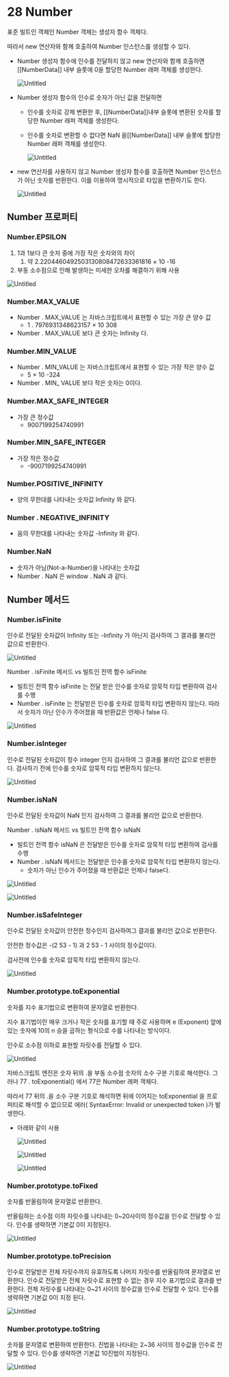 # 28 Number

표준 빌트인 객체인 Number 객체는 생성자 함수 객체다. 

따라서 new 연산자와 함께 호출하여 Number 인스턴스를 생성할 수 있다.

- Number 생성자 함수에 인수를 전달하지 않고 new 연산자와 함께 호출하면 [[NumberData]] 내부 슬롯에 0을 할당한 Number 래퍼 객체를 생성한다.
    
    ![Untitled](28%20Number%20f5b29650089b465499246753ddb724d6/Untitled.png)
    
- Number 생성자 함수의 인수로 숫자가 아닌 값을 전달하면
    - 인수를 숫자로 강제 변환한 후, [[NumberData]]내부 슬롯에 변환된 숫자를 할당한 Number 래퍼 객체를 생성한다.
    - 인수를 숫자로 변환할 수 없다면 NaN 을[[NumberData]] 내부 슬롯에 할당한 Number 래퍼 객체를 생성한다.
        
        ![Untitled](28%20Number%20f5b29650089b465499246753ddb724d6/Untitled%201.png)
        
- new 연산자를 사용하지 않고 Number 생성자 함수를 호출하면 Number 인스턴스가 아닌 숫자를 반환한다. 이를 이용하여 명시적으로 타입을 변환하기도 한다.
    
    ![Untitled](28%20Number%20f5b29650089b465499246753ddb724d6/Untitled%202.png)
    

## Number 프로퍼티

### Number.EPSILON

1. 1과 1보다 큰 숫자 중에 가장 작은 숫자와의 차이
    1. 약 2.2204460492503130808472633361816 × 10 -16
2. 부동 소수점으로 인해 발생하는 미세한 오차를 해결하기 위해 사용

![Untitled](28%20Number%20f5b29650089b465499246753ddb724d6/Untitled%203.png)

### Number.MAX_VALUE

- Number . MAX_VALUE 는 자바스크립트에서 표현할 수 있는 가장 큰 양수 값
    - 1 . 7976931348623157 × 10 308
- Number . MAX_VALUE 보다 큰 숫자는 Infinity 다.

### Number.MIN_VALUE

- Number . MIN_VALUE 는 자바스크립트에서 표현할 수 있는 가장 작은 양수 값
    - 5 × 10 -324
- Number . MIN_ VALUE 보다 작은 숫자는 0이다.

### Number.MAX_SAFE_INTEGER

- 가장 큰 정수값
    - 9007199254740991

### Number.MIN_SAFE_INTEGER

- 가장 작은 정수값
    - -9007199254740991

### Number.POSITIVE_INFINITY

- 양의 무한대를 나타내는 숫자값 Infinity 와 같다.

### Number . NEGATIVE_INFINITY

- 음의 무한대를 나타내는 숫자값 -Infinity 와 같다.

### Number.NaN

- 숫자가 아님(Not-a-Number)을 나타내는 숫자값
- Number . NaN 은 window . NaN 과 같다.

## Number 메서드

### Number.isFinite

인수로 전달된 숫자값이 Infinity 또는 -Infinity 가 아닌지 검사하여 그 결과를 불리언 값으로 반환한다.

![Untitled](28%20Number%20f5b29650089b465499246753ddb724d6/Untitled%204.png)

Number . isFinite 메서드 vs 빌트인 전역 함수 isFinite

- 빌트인 전역 함수 isFinite 는 전달 받은 인수를 숫자로 암묵적 타입 변환하여 검사를 수행
- Number . isFinite 는 전달받은 인수를 숫자로 암묵적 타입 변환하지 않는다. 따라서 숫자가 아닌 인수가 주어졌을 때 반환값은 언제나 false 다.

![Untitled](28%20Number%20f5b29650089b465499246753ddb724d6/Untitled%205.png)

### Number.isInteger

인수로 전달된 숫자값이 정수 integer 인지 검사하여 그 결과를 불리언 값으로 반환한다. 검사하기 전에 인수를 숫자로 암묵적 타입 변환하지 않는다.

![Untitled](28%20Number%20f5b29650089b465499246753ddb724d6/Untitled%206.png)

### Number.isNaN

인수로 전달된 숫자값이 NaN 인지 검사하여 그 결과를 불리언 값으로 반환한다.

Number . isNaN 메서드 vs 빌트인 전역 함수 isNaN

- 빌트인 전역 함수 isNaN 은 전달받은 인수를 숫자로 암묵적 타입 변환하여 검사를 수행
- Number . isNaN 메서드는 전달받은 인수를 숫자로 암묵적 타입 변환하지 않는다.
    - 숫자가 아닌 인수가 주어졌을 때 반환값은 언제나 false다.

![Untitled](28%20Number%20f5b29650089b465499246753ddb724d6/Untitled%207.png)

![Untitled](28%20Number%20f5b29650089b465499246753ddb724d6/Untitled%208.png)

### Number.isSafeInteger

인수로 전달된 숫자값이 안전한 정수인지 검사하여그 결과를 불리언 값으로 반환한다. 

안전한 정수값은 -(2 53 - 1) 과 2 53 - 1 사이의 정수값이다. 

검사전에 인수를 숫자로 암묵적 타입 변환하지 않는다.

![Untitled](28%20Number%20f5b29650089b465499246753ddb724d6/Untitled%209.png)

### Number.prototype.toExponential

숫자를 지수 표기법으로 변환하여 문자열로 반환한다. 

지수 표기법이란 매우 크거나 작은 숫자를 표기할 때 주로 사용하며 e (Exponent) 앞에 있는 숫자에 10의 n 승을 곱하는 형식으로 수를 나타내는 방식이다. 

인수로 소수점 이하로 표현할 자릿수를 전달할 수 있다.

![Untitled](28%20Number%20f5b29650089b465499246753ddb724d6/Untitled%2010.png)

자바스크립트 엔진은 숫자 뒤의 .을 부동 소수점 숫자의 소수 구분 기호로 해석한다. 그러나 77 . toExponential() 에서 77은 Number 래퍼 객체다. 

따라서 77 뒤의 .을 소수 구분 기호로 해석하면 뒤에 이어지는 toExponential 을 프로퍼티로 해석할 수 없으므로 에러( SyntaxError: Invalid or unexpected token )가 발생한다.

- 아래와 같이 사용
    
    ![Untitled](28%20Number%20f5b29650089b465499246753ddb724d6/Untitled%2011.png)
    
    ![Untitled](28%20Number%20f5b29650089b465499246753ddb724d6/Untitled%2012.png)
    
    ![Untitled](28%20Number%20f5b29650089b465499246753ddb724d6/Untitled%2013.png)
    

### Number.prototype.toFixed

숫자를 반올림하여 문자열로 반환한다. 

반올림하는 소수점 이하 자릿수를 나타내는 0~20사이의 정수값을 인수로 전달할 수 있다. 인수를 생략하면 기본값 0이 지정된다.

![Untitled](28%20Number%20f5b29650089b465499246753ddb724d6/Untitled%2014.png)

### Number.prototype.toPrecision

인수로 전달받은 전체 자릿수까지 유효하도록 나머지 자릿수를 반올림하여 문자열로 반환한다. 인수로 전달받은 전체 자릿수로 표현할 수 없는 경우 지수 표기법으로 결과를 반환한다.
전체 자릿수를 나타내는 0~21 사이의 정수값을 인수로 전달할 수 있다. 인수를 생략하면 기본값 0이 지정 된다.

![Untitled](28%20Number%20f5b29650089b465499246753ddb724d6/Untitled%2015.png)

### Number.prototype.toString

숫자를 문자열로 변환하여 반환한다. 진법을 나타내는 2~36 사이의 정수값을 인수로 전달할 수 있다. 인수를 생략하면 기본값 10진법이 지정된다.

![Untitled](28%20Number%20f5b29650089b465499246753ddb724d6/Untitled%2016.png)